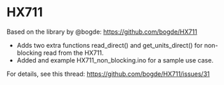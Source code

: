 # HX711
 Based on the library by @bogde: https://github.com/bogde/HX711
 
- Adds two extra functions read_direct() and get_units_direct() for non-blocking read from the HX711. 
- Added and example HX711_non_blocking.ino for a sample use case.

For details, see this thread: https://github.com/bogde/HX711/issues/31
